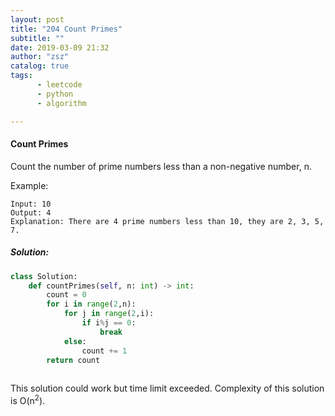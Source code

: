```yaml
---
layout: post
title: "204 Count Primes"
subtitle: ""
date: 2019-03-09 21:32
author: "zsz"
catalog: true
tags: 
      - leetcode
      - python
      - algorithm

---
```






#### Count Primes

Count the number of prime numbers less than a non-negative number, n.

Example:
```
Input: 10
Output: 4
Explanation: There are 4 prime numbers less than 10, they are 2, 3, 5, 7.
```

##### Solution:

```python
class Solution:
    def countPrimes(self, n: int) -> int:
        count = 0
        for i in range(2,n):
            for j in range(2,i):
                if i%j == 0:
                    break
            else:
                count += 1
        return count
        
```

This solution could work but time limit exceeded. Complexity of this solution is O(n<sup>2</sup>).

